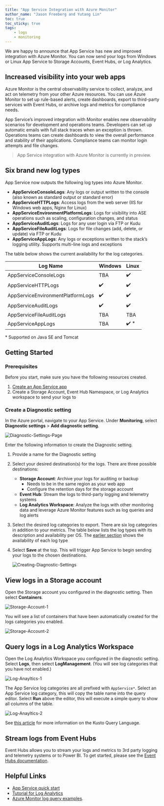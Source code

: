```yaml
---
title: "App Service Integration with Azure Monitor"
author_name: "Jason Freeberg and Yutang Lin"
toc: true
toc_sticky: true
tags:
    - logs
    - monitoring
---
```


We are happy to announce that App Service has new and improved integration with Azure Monitor. You can now send your logs from Windows or Linux App Service to Storage Accounts, Event Hubs, or Log Analytics.

## Increased visibility into your web apps

Azure Monitor is the central observability service to collect, analyze, and act on telemetry from your other Azure resources. You can use Azure Monitor to set up rule-based alerts, create dashboards, export to third-party services with Event Hubs, or archive logs and metrics for compliance needs.

App Service’s improved integration with Monitor enables new observability scenarios for development and operations teams. Developers can set up automatic emails with full stack traces when an exception is thrown. Operations teams can create dashboards to view the overall performance and stability of their applications. Compliance teams can monitor login attempts and file changes.  

> App Service integration with Azure Monitor is currently in preview.

## Six brand new log types

App Service now outputs the following log types into Azure Monitor.

- **AppServiceConsoleLogs**: Any logs or output written to the console (also known as standard output or standard error)
- **AppServiceHTTPLogs**: Access logs from the web server (IIS for Windows web apps, Nginx for Linux)
- **AppServiceEnvironmentPlatformLogs**: Logs for visibility into ASE operations such as scaling, configuration changes, and status
- **AppServiceAuditLogs**: Logs for any user login via FTP or Kudu
- **AppServiceFileAuditLogs**: Logs for file changes (add, delete, or update) via FTP or Kudu
- **AppServiceAppLogs**: Any logs or exceptions written to the stack’s logging utility. Supports multi-line logs and exceptions

The table below shows the current availability for the log categories.

|    Log Name                          |    Windows       |    Linux |
|--------------------------------------|------------------|----------|
|    AppServiceConsoleLogs             |    TBA           |    ✔️   |
|    AppServiceHTTPLogs                |    ✔️            |    ✔️   |
|    AppServiceEnvironmentPlatformLogs |    ✔️   ️         |    ✔️   |
|    AppServiceAuditLogs               |    ✔️            |    ✔️   |
|    AppServiceFileAuditLogs           |    TBA           |    TBA   |
|    AppServiceAppLogs                 |    TBA           |    ✔️ * |

\* Supported on Java SE and Tomcat

## Getting Started

### Prerequisites

Before you start, make sure you have the following resources created.

1. [Create an App Service app](https://docs.microsoft.com/en-us/azure/app-service/)
1. Create a Storage Account, Event Hub Namespace, or Log Analytics workspace to send your logs to

### Create a Diagnostic setting

In the Azure portal, navigate to your App Service. Under **Monitoring**, select **Diagnostic settings** >  **Add diagnostic setting**.

![Diagnostic-Settings-Page]({{site.baseurl}}/media/2019/11/Diagnostic-Settings-Page.png)

Enter the following information to create the Diagnostic setting.

1. Provide a name for the Diagnostic setting

1. Select your desired destination(s) for the logs. There are three possible destinations:
   - **Storage Account**: Archive your logs for auditing or backup
      - Needs to be in the same region as your web app
      - Configure the retention days for the storage account
   - **Event Hub**: Stream the logs to third-party logging and telemetry systems
   - **Log Analytics Workspace**: Analyze the logs with other monitoring data and leverage Azure Monitor features such as log queries and log alerts

1. Select the desired log categories to export. There are six log categories in addition to your metrics. The table below lists the log types with its description and availability per OS. The [earlier section](#six-brand-new-log-types) shows the availability of each log type

1. Select **Save** at the top. This will trigger App Service to begin sending your logs to the chosen destinations.

   ![Creating-Diagnostic-Settings]({{site.baseurl}}/media/2019/11/Creating-Diagnostic-Settings.png)

## View logs in a Storage account

Open the Storage account you configured in the diagnostic setting. Then select **Containers**.

![Storage-Account-1]({{site.baseurl}}/media/2019/11/Storage-Account-1.png)

You will see a list of containers that have been automatically created for the logs categories you enabled.

![Storage-Account-2]({{site.baseurl}}/media/2019/11/Storage-Account-2.png)

## Query logs in a Log Analytics Workspace

Open the Log Analytics Workspace you configured in the diagnostic setting. Select **Logs**, then select **LogManagement**. (You will see log categories that you have not enabled.)

![Log-Anayltics-1]({{site.baseurl}}/media/2019/11/Log-Analytics-1.png)

The App Service log categories are all prefixed with `AppService*`. Select an App Service log category, this will copy the table name into the query editor. Select **Run** above the editor, this will execute a simple query to show all columns of the table.

![Log-Anayltics-2]({{site.baseurl}}/media/2019/11/Log-Analytics-2.png)

See [this article](https://docs.microsoft.com/en-us/azure/azure-monitor/log-query/get-started-portal#basic-queries) for more information on the Kusto Query Language.

## Stream logs from Event Hubs

Event Hubs allows you to stream your logs and metrics to 3rd party logging and telemetry systems or to Power BI. To get started, please see the [Event Hubs documentation](https://docs.microsoft.com/en-us/azure/azure-monitor/platform/resource-logs-stream-event-hubs).

## Helpful Links

- [App Service quick start](https://docs.microsoft.com/en-us/Azure/app-service/app-service-web-get-started-java)
- [Tutorial for Log Analytics](https://docs.microsoft.com/en-us/azure/azure-monitor/log-query/get-started-portal#basic-queries)
- [Azure Monitor log query examples](https://docs.microsoft.com/en-us/azure/azure-monitor/log-query/examples).
